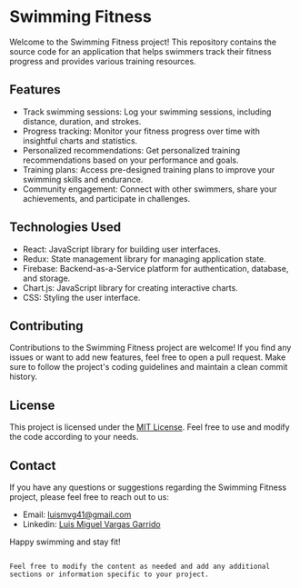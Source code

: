 # Swimming Fitness

Welcome to the Swimming Fitness project! This repository contains the source code for an application that helps swimmers track their fitness progress and provides various training resources.

## Features

- Track swimming sessions: Log your swimming sessions, including distance, duration, and strokes.
- Progress tracking: Monitor your fitness progress over time with insightful charts and statistics.
- Personalized recommendations: Get personalized training recommendations based on your performance and goals.
- Training plans: Access pre-designed training plans to improve your swimming skills and endurance.
- Community engagement: Connect with other swimmers, share your achievements, and participate in challenges.

## Technologies Used

- React: JavaScript library for building user interfaces.
- Redux: State management library for managing application state.
- Firebase: Backend-as-a-Service platform for authentication, database, and storage.
- Chart.js: JavaScript library for creating interactive charts.
- CSS: Styling the user interface.

## Contributing

Contributions to the Swimming Fitness project are welcome! If you find any issues or want to add new features, feel free to open a pull request. Make sure to follow the project's coding guidelines and maintain a clean commit history.

## License

This project is licensed under the [MIT License](LICENSE). Feel free to use and modify the code according to your needs.

## Contact

If you have any questions or suggestions regarding the Swimming Fitness project, please feel free to reach out to us:

- Email: luismvg41@gmail.com
- Linkedin: [Luis Miguel Vargas Garrido](https://www.linkedin.com/in/luis-miguel-vargas-garrido-1743a0114/)

Happy swimming and stay fit!
```

Feel free to modify the content as needed and add any additional sections or information specific to your project.